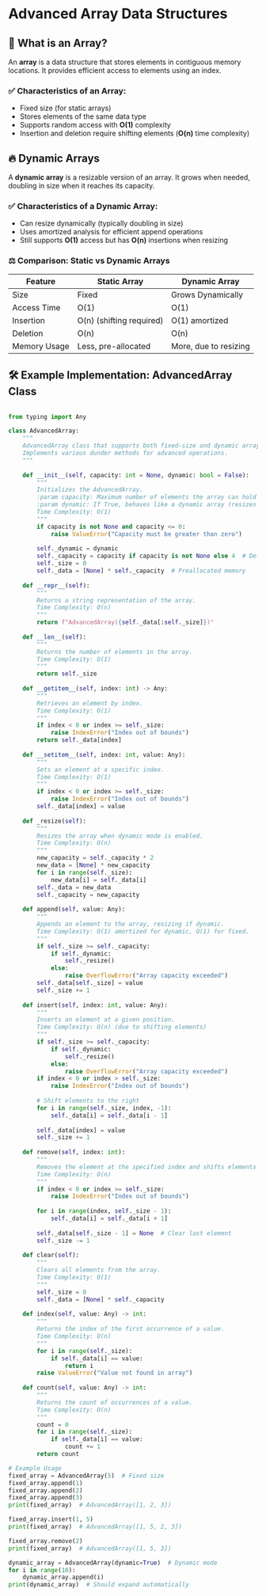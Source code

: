 
# Advanced Array Data Structures

## 📌 What is an Array?
An **array** is a data structure that stores elements in contiguous memory locations. It provides efficient access to elements using an index.

### ✅ Characteristics of an Array:
- Fixed size (for static arrays)
- Stores elements of the same data type
- Supports random access with **O(1)** complexity
- Insertion and deletion require shifting elements (**O(n)** time complexity)

## 🔥 Dynamic Arrays
A **dynamic array** is a resizable version of an array. It grows when needed, doubling in size when it reaches its capacity.

### ✅ Characteristics of a Dynamic Array:
- Can resize dynamically (typically doubling in size)
- Uses amortized analysis for efficient append operations
- Still supports **O(1)** access but has **O(n)** insertions when resizing

### ⚖️ Comparison: Static vs Dynamic Arrays
| Feature          | Static Array | Dynamic Array |
|-----------------|-------------|--------------|
| Size           | Fixed       | Grows Dynamically |
| Access Time    | O(1)       | O(1) |
| Insertion      | O(n) (shifting required) | O(1) amortized |
| Deletion       | O(n)       | O(n) |
| Memory Usage   | Less, pre-allocated | More, due to resizing |

## 🛠 Example Implementation: AdvancedArray Class
```python

from typing import Any

class AdvancedArray:
    """
    AdvancedArray class that supports both fixed-size and dynamic array behavior.
    Implements various dunder methods for advanced operations.
    """
    
    def __init__(self, capacity: int = None, dynamic: bool = False):
        """
        Initializes the AdvancedArray.
        :param capacity: Maximum number of elements the array can hold (ignored if dynamic is True).
        :param dynamic: If True, behaves like a dynamic array (resizes automatically).
        Time Complexity: O(1)
        """
        if capacity is not None and capacity <= 0:
            raise ValueError("Capacity must be greater than zero")
        
        self._dynamic = dynamic
        self._capacity = capacity if capacity is not None else 4  # Default capacity for dynamic array
        self._size = 0
        self._data = [None] * self._capacity  # Preallocated memory
    
    def __repr__(self):
        """
        Returns a string representation of the array.
        Time Complexity: O(n)
        """
        return f"AdvancedArray({self._data[:self._size]})"
    
    def __len__(self):
        """
        Returns the number of elements in the array.
        Time Complexity: O(1)
        """
        return self._size
    
    def __getitem__(self, index: int) -> Any:
        """
        Retrieves an element by index.
        Time Complexity: O(1)
        """
        if index < 0 or index >= self._size:
            raise IndexError("Index out of bounds")
        return self._data[index]
    
    def __setitem__(self, index: int, value: Any):
        """
        Sets an element at a specific index.
        Time Complexity: O(1)
        """
        if index < 0 or index >= self._size:
            raise IndexError("Index out of bounds")
        self._data[index] = value
    
    def _resize(self):
        """
        Resizes the array when dynamic mode is enabled.
        Time Complexity: O(n)
        """
        new_capacity = self._capacity * 2
        new_data = [None] * new_capacity
        for i in range(self._size):
            new_data[i] = self._data[i]
        self._data = new_data
        self._capacity = new_capacity
    
    def append(self, value: Any):
        """
        Appends an element to the array, resizing if dynamic.
        Time Complexity: O(1) amortized for dynamic, O(1) for fixed.
        """
        if self._size >= self._capacity:
            if self._dynamic:
                self._resize()
            else:
                raise OverflowError("Array capacity exceeded")
        self._data[self._size] = value
        self._size += 1
    
    def insert(self, index: int, value: Any):
        """
        Inserts an element at a given position.
        Time Complexity: O(n) (due to shifting elements)
        """
        if self._size >= self._capacity:
            if self._dynamic:
                self._resize()
            else:
                raise OverflowError("Array capacity exceeded")
        if index < 0 or index > self._size:
            raise IndexError("Index out of bounds")
        
        # Shift elements to the right
        for i in range(self._size, index, -1):
            self._data[i] = self._data[i - 1]
        
        self._data[index] = value
        self._size += 1
    
    def remove(self, index: int):
        """
        Removes the element at the specified index and shifts elements left.
        Time Complexity: O(n)
        """
        if index < 0 or index >= self._size:
            raise IndexError("Index out of bounds")
        
        for i in range(index, self._size - 1):
            self._data[i] = self._data[i + 1]
        
        self._data[self._size - 1] = None  # Clear last element
        self._size -= 1
    
    def clear(self):
        """
        Clears all elements from the array.
        Time Complexity: O(1)
        """
        self._size = 0
        self._data = [None] * self._capacity
    
    def index(self, value: Any) -> int:
        """
        Returns the index of the first occurrence of a value.
        Time Complexity: O(n)
        """
        for i in range(self._size):
            if self._data[i] == value:
                return i
        raise ValueError("Value not found in array")
    
    def count(self, value: Any) -> int:
        """
        Returns the count of occurrences of a value.
        Time Complexity: O(n)
        """
        count = 0
        for i in range(self._size):
            if self._data[i] == value:
                count += 1
        return count

# Example Usage
fixed_array = AdvancedArray(5)  # Fixed size
fixed_array.append(1)
fixed_array.append(2)
fixed_array.append(3)
print(fixed_array)  # AdvancedArray([1, 2, 3])

fixed_array.insert(1, 5)
print(fixed_array)  # AdvancedArray([1, 5, 2, 3])

fixed_array.remove(2)
print(fixed_array)  # AdvancedArray([1, 5, 3])

dynamic_array = AdvancedArray(dynamic=True)  # Dynamic mode
for i in range(10):
    dynamic_array.append(i)
print(dynamic_array)  # Should expand automatically
```
